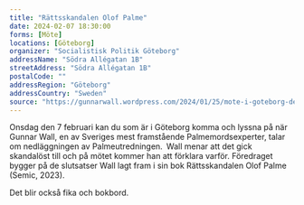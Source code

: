 ```yaml
---
title: "Rättsskandalen Olof Palme"
date: 2024-02-07 18:30:00
forms: [Möte]
locations: [Göteborg]
organizer: "Socialistisk Politik Göteborg"
addressName: "Södra Allégatan 1B"
streetAddress: "Södra Allégatan 1B"
postalCode: ""
addressRegion: "Göteborg"
addressCountry: "Sweden"
source: "https://gunnarwall.wordpress.com/2024/01/25/mote-i-goteborg-den-7-februari-om-palmeutredningen-jag-berattar-om-skandalen-kring-att-den-lades-ner/"
---
```

Onsdag den 7 februari kan du som är i Göteborg komma och lyssna på när Gunnar Wall, en av Sveriges mest framstående Palmemordsexperter, talar om nedläggningen av Palmeutredningen. Wall menar att det gick skandalöst till och på mötet kommer han att förklara varför. Föredraget bygger på de slutsatser Wall lagt fram i sin bok Rättsskandalen Olof Palme (Semic, 2023).

Det blir också fika och bokbord.
